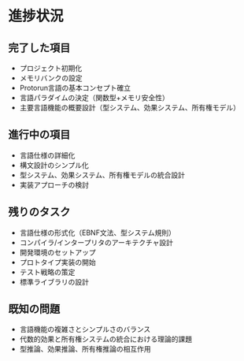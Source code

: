 # 進捗状況

## 完了した項目
- プロジェクト初期化
- メモリバンクの設定
- Protorun言語の基本コンセプト確立
- 言語パラダイムの決定（関数型+メモリ安全性）
- 主要言語機能の概要設計（型システム、効果システム、所有権モデル）

## 進行中の項目
- 言語仕様の詳細化
- 構文設計のシンプル化
- 型システム、効果システム、所有権モデルの統合設計
- 実装アプローチの検討

## 残りのタスク
- 言語仕様の形式化（EBNF文法、型システム規則）
- コンパイラ/インタープリタのアーキテクチャ設計
- 開発環境のセットアップ
- プロトタイプ実装の開始
- テスト戦略の策定
- 標準ライブラリの設計

## 既知の問題
- 言語機能の複雑さとシンプルさのバランス
- 代数的効果と所有権システムの統合における理論的課題
- 型推論、効果推論、所有権推論の相互作用
